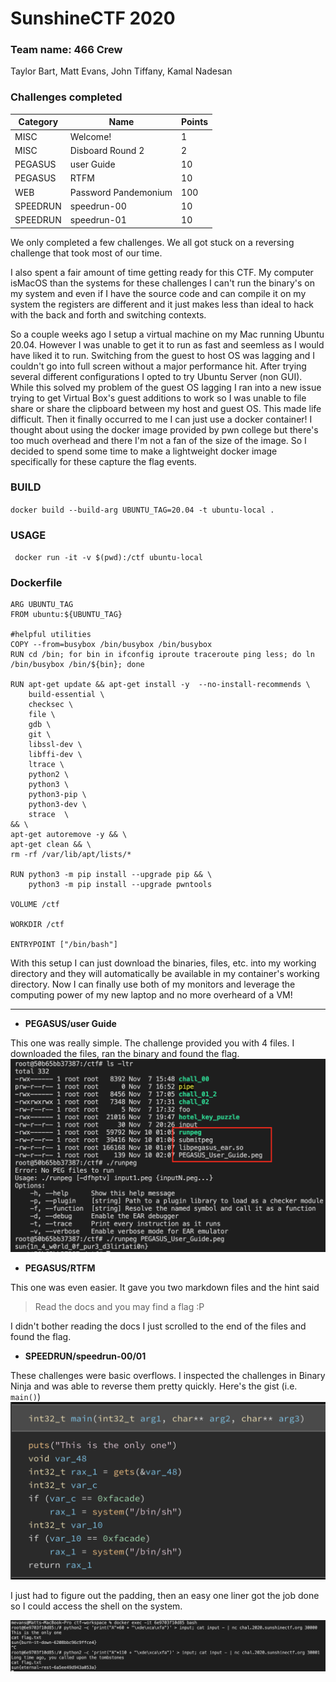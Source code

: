 # SunshineCTF 2020

### Team name: 466 Crew

Taylor Bart, Matt Evans, John Tiffany, Kamal Nadesan


### Challenges completed

|Category|Name|Points|
|--------|----|------|
|MISC|Welcome!|1|
|MISC|Disboard Round 2|2|
|PEGASUS|user Guide|10|
|PEGASUS|RTFM|10|
|WEB|Password Pandemonium|100|
|SPEEDRUN|speedrun-00|10|
|SPEEDRUN|speedrun-01|10|


We only completed a few challenges.  We all got stuck on a reversing challenge that took most of our time.

I also spent a fair amount of time getting ready for this CTF.  My computer isMacOS than the systems for these challenges I can't run the binary's on my system and even if I have the source code and can compile it on my system the registers are different and it just makes less than ideal to hack with the back and forth and switching contexts.


So a couple weeks ago I setup a virtual machine on my Mac running Ubuntu 20.04.  However I was unable to get it to run as fast and seemless as I would have liked it to run. Switching from the guest to host OS was lagging and I couldn't go into full screen without a major performance hit. After trying several different configurations I opted to try Ubuntu Server (non GUI).  While this solved my problem of the guest OS lagging I ran into a new issue trying to get Virtual Box's guest additions to work so I was unable to file share or share the clipboard between my host and guest OS.  This made life difficult.  Then it finally occurred to me I can just use a docker container! I thought about using the docker image provided by pwn college but there's too much overhead and there I'm not a fan of the size of the image.  So I decided to spend some time to make a lightweight docker image specifically for these capture the flag events.

### BUILD
`docker build --build-arg UBUNTU_TAG=20.04 -t ubuntu-local .`

### USAGE

`
docker run -it -v $(pwd):/ctf ubuntu-local`

### Dockerfile
```docker
ARG UBUNTU_TAG
FROM ubuntu:${UBUNTU_TAG}

#helpful utilities
COPY --from=busybox /bin/busybox /bin/busybox
RUN cd /bin; for bin in ifconfig iproute traceroute ping less; do ln /bin/busybox /bin/${bin}; done

RUN apt-get update && apt-get install -y  --no-install-recommends \
	build-essential \
	checksec \
	file \
	gdb \
	git \
	libssl-dev \
	libffi-dev \
	ltrace \
	python2 \
	python3 \
	python3-pip \
	python3-dev \
	strace  \
&& \
apt-get autoremove -y && \
apt-get clean && \
rm -rf /var/lib/apt/lists/*
	
RUN python3 -m pip install --upgrade pip && \
	python3 -m pip install --upgrade pwntools

VOLUME /ctf

WORKDIR /ctf

ENTRYPOINT ["/bin/bash"]
```

With this setup I can just download the binaries, files, etc. into my working directory and they will automatically be available in my container's working directory.  Now I can finally use both of my monitors and leverage the computing power of my new laptop and no more overheard of a VM!

___

- **PEGASUS/user Guide**

This one was really simple.  The challenge provided you with 4 files.  I downloaded the files, ran the binary and found the flag. ![Sunshine-pegasus-1](../../../content/sunshine-pegasus-1.png)


- **PEGASUS/RTFM**

This one was even easier.  It gave you two markdown files and the hint said 
> Read the docs and you may find a flag :P

I didn't bother reading the docs I just scrolled to the end of the files and found the flag.

- **SPEEDRUN/speedrun-00/01**

These challenges were basic overflows.  I inspected the challenges in Binary Ninja and was able to reverse them pretty quickly. Here's the gist (i.e. `main()`)![sunshinectf-binary-ninja](../../../content/sunshinectf-speedrun.png)

I just had to figure out the padding, then an easy one liner got the job done so I could access the shell on the system.

![sunshine-ctf-speedrun-flags](../../../content/sunshinectf-speedrun-flags.png)

